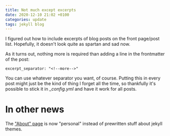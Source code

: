 ```yaml
---
title: Not much except excerpts
date: 2020-12-10 21:02 +0100
categories: update
tags: jekyll blog
---
```


I figured out how to include excerpts of blog posts on the front page/post list. Hopefully, it doesn't look quite as spartan and sad now.

<!--more-->

As it turns out, nothing more is required than adding a line in the frontmatter of the post:

    excerpt_separator: "<!--more-->"

You can use whatever separator you want, of course. Putting this in every post might just be the kind of thing I forget all the time, so thankfully it's possible to stick it in *_config.yml* and have it work for all posts.

# In other news
The ["About" page](/about) is now "personal" instead of prewritten stuff about jekyll themes.


